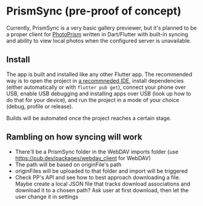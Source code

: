 # PrismSync (pre-proof of concept)

Currently, PrismSync is a very basic gallery previewer, but it's planned to be a proper client for
[PhotoPrism](https://www.photoprism.app/) written in Dart/Flutter with built-in syncing and ability to view local
photos when the configured server is unavailable.

## Install
The app is built and installed like any other Flutter app. The recommended way is to open the project in
[a recommneded IDE](https://docs.flutter.dev/get-started/editor), install dependencies (either automatically or with
`flutter pub get`), connect your phone over USB, enable USB debugging and installing apps over USB (look up how to
do that for your device), and run the project in a mode of your choice (debug, profile or release).

Builds will be automated once the project reaches a certain stage.

## Rambling on how syncing will work
- There'll be a PrismSync folder in the WebDAV imports folder (use https://pub.dev/packages/webdav_client for WebDAV)
- The path will be based on originFile's path
- originFiles will be uploaded to that folder and import will be triggered
- Check PP's API and see how to best approach downloading a file. Maybe create a local JSON file that tracks download
  associations and download it to a chosen path? Ask user at first download, then let the user change it in settings
